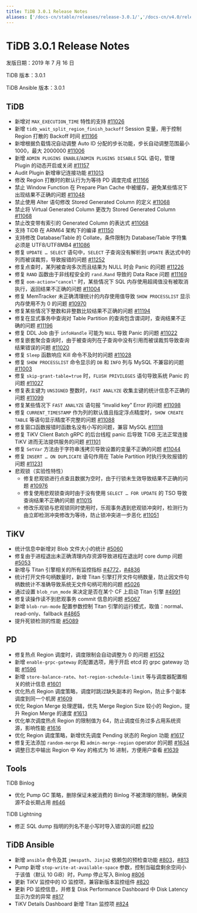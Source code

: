```yaml
---
title: TiDB 3.0.1 Release Notes
aliases: ['/docs-cn/stable/releases/release-3.0.1/','/docs-cn/v4.0/releases/release-3.0.1/','/docs-cn/stable/releases/3.0.1/','/docs-cn/v4.0/releases/3.0.1/']
---
```


# TiDB 3.0.1 Release Notes

发版日期：2019 年 7 月 16 日

TiDB 版本：3.0.1

TiDB Ansible 版本：3.0.1

## TiDB

+ 新增对 `MAX_EXECUTION_TIME` 特性的支持 [#11026](https://github.com/pingcap/tidb/pull/11026)
+ 新增 `tidb_wait_split_region_finish_backoff` Session 变量，用于控制 Region 打散的 Backoff 时间 [#11166](https://github.com/pingcap/tidb/pull/11166)
+ 新增根据负载情况自动调整 Auto ID 分配的步长功能，步长自动调整范围最小 1000，最大 2000000 [#11006](https://github.com/pingcap/tidb/pull/11006)
+ 新增 `ADMIN PLUGINS ENABLE`/`ADMIN PLUGINS DISABLE` SQL 语句，管理 Plugin 的动态开启或关闭 [#11157](https://github.com/pingcap/tidb/pull/11157)
+ Audit Plugin 新增审记连接功能 [#11013](https://github.com/pingcap/tidb/pull/11013)
+ 修改 Region 打散时的默认行为为等待 PD 调度完成 [#11166](https://github.com/pingcap/tidb/pull/11166)
+ 禁止 Window Function 在 Prepare Plan Cache 中被缓存，避免某些情况下出现结果不正确的问题 [#11048](https://github.com/pingcap/tidb/pull/11048)
+ 禁止使用 Alter 语句修改 Stored Generated Column 的定义 [#11068](https://github.com/pingcap/tidb/pull/11068)
+ 禁止将 Virtual Generated Column 更改为 Stored Generated Column [#11068](https://github.com/pingcap/tidb/pull/11068)
+ 禁止改变带有索引的 Generated Column 的表达式 [#11068](https://github.com/pingcap/tidb/pull/11068)
+ 支持 TiDB 在 ARM64 架构下的编译 [#11150](https://github.com/pingcap/tidb/pull/11150)
+ 支持修改 Database/Table 的 Collate，条件限制为 Database/Table 字符集必须是 UTF8/UTF8MB4 [#11086](https://github.com/pingcap/tidb/pull/11086)
+ 修复 `UPDATE … SELECT` 语句中，`SELECT` 子查询没有解析到 `UPDATE` 表达式中的列而被误裁剪，导致报错的问题 [#11252](https://github.com/pingcap/tidb/pull/11252)
+ 修复点查时，某列被查询多次而且结果为 NULL 时会 Panic 的问题 [#11226](https://github.com/pingcap/tidb/pull/11226)
+ 修复 `RAND` 函数由于非线程安全的 `rand.Rand` 导致的 Data Race 问题 [#11169](https://github.com/pingcap/tidb/pull/11169)
+ 修复 `oom-action="cancel"` 时，某些情况下 SQL 内存使用超阈值没有被取消执行，返回结果不正确的问题 [#11004](https://github.com/pingcap/tidb/pull/11004)
+ 修复 MemTracker 未正确清理统计的内存使用值导致 `SHOW PROCESSLIST` 显示内存使用不为 0 的问题 [#10970](https://github.com/pingcap/tidb/pull/10970)
+ 修复某些情况下整数和非整数比较结果不正确的问题 [#11194](https://github.com/pingcap/tidb/pull/11194)
+ 修复在显式事务中查询对 Table Partition 的查询包含谓词时，查询结果不正确的问题 [#11196](https://github.com/pingcap/tidb/pull/11196)
+ 修复 DDL Job 由于 `infoHandle` 可能为 `NULL` 导致 Panic 的问题 [#11022](https://github.com/pingcap/tidb/pull/11022)
+ 修复嵌套聚合查询时，由于被查询列在子查询中没有引用而被误裁剪导致查询结果错误的问题 [#11020](https://github.com/pingcap/tidb/pull/11020)
+ 修复 `Sleep` 函数响应 Kill 命令不及时的问题 [#11028](https://github.com/pingcap/tidb/pull/11028)
+ 修复 `SHOW PROCESSLIST` 命令显示的 `DB` 和 `INFO` 列与 MySQL 不兼容的问题 [#11003](https://github.com/pingcap/tidb/pull/11003)
+ 修复 `skip-grant-table=true` 时，`FLUSH PRIVILEGES` 语句导致系统 Panic 的问题 [#11027](https://github.com/pingcap/tidb/pull/11027)
+ 修复表主键为 `UNSIGNED` 整数时，`FAST ANALYZE` 收集主键的统计信息不正确的问题 [#11099](https://github.com/pingcap/tidb/pull/11099)
+ 修复某些情况下 `FAST ANALYZE` 语句报 “invalid key” Error 的问题 [#11098](https://github.com/pingcap/tidb/pull/11098)
+ 修复 `CURRENT_TIMESTAMP` 作为列的默认值且指定浮点精度时，`SHOW CREATE TABLE` 等语句显示精度不完整的问题 [#11088](https://github.com/pingcap/tidb/pull/11088)
+ 修复窗口函数报错时函数名没有小写的问题，兼容 MySQL [#11118](https://github.com/pingcap/tidb/pull/11118)
+ 修复 TiKV Client Batch gRPC 的后台线程 panic 后导致 TiDB 无法正常连接 TiKV 进而无法提供服务的问题 [#11101](https://github.com/pingcap/tidb/pull/11101)
+ 修复 `SetVar` 方法由于字符串浅拷贝导致设置的变量不正确的问题 [#11044](https://github.com/pingcap/tidb/pull/11044)
+ 修复 `INSERT … ON DUPLICATE` 语句作用在 Table Partition 时执行失败报错的问题 [#11231](https://github.com/pingcap/tidb/pull/11231)
+ 悲观锁（实验性特性）
    - 修复悲观锁进行点查且数据为空时，由于行锁未生效导致结果不正确的问题 [#10976](https://github.com/pingcap/tidb/pull/10976)
    - 修复使用悲观锁查询时由于没有使用 `SELECT … FOR UPDATE` 的 TSO 导致查询结果不正确的问题 [#11015](https://github.com/pingcap/tidb/pull/11015)
    - 修改乐观锁与悲观锁同时使用时，乐观事务遇到悲观锁冲突时，检测行为由立即检测冲突修改为等待，防止锁冲突进一步恶化 [#11051](https://github.com/pingcap/tidb/pull/11051)

## TiKV

- 统计信息中新增对 Blob 文件大小的统计 [#5060](https://github.com/tikv/tikv/pull/5060)
- 修复由于进程退出未正确清理内存资源导致进程在退出时 core dump 问题 [#5053](https://github.com/tikv/tikv/pull/5053)
- 新增与 Titan 引擎相关的所有监控指标 [#4772](https://github.com/tikv/tikv/pull/4772)，[#4836](https://github.com/tikv/tikv/pull/4836)
- 统计打开文件句柄数量时，新增 Titan 引擎打开文件句柄数量，防止因文件句柄数统计不准确导致系统无文件句柄可用的问题 [#5026](https://github.com/tikv/tikv/pull/5026)
- 通过设置 `blob_run_mode` 来决定是否在某个 CF 上启动 Titan 引擎 [#4991](https://github.com/tikv/tikv/pull/4991)
- 修复读操作读不到悲观事务 commit 信息的问题 [#5067](https://github.com/tikv/tikv/pull/5067)
- 新增 `blob-run-mode` 配置参数控制 Titan 引擎的运行模式，取值：normal、read-only、fallback [#4865](https://github.com/tikv/tikv/pull/4865)
- 提升死锁检测的性能 [#5089](https://github.com/tikv/tikv/pull/5089)

## PD

- 修复热点 Region 调度时，调度限制会自动调整为 0 的问题 [#1552](https://github.com/pingcap/pd/pull/1552)
- 新增 `enable-grpc-gateway` 的配置选项，用于开启 etcd 的 grpc gateway 功能 [#1596](https://github.com/pingcap/pd/pull/1596)
- 新增 `store-balance-rate`、`hot-region-schedule-limit` 等与调度器配置相关的统计信息 [#1601](https://github.com/pingcap/pd/pull/1601)
- 优化热点 Region 调度策略，调度时跳过缺失副本的 Region，防止多个副本调度到同一个机房 [#1609](https://github.com/pingcap/pd/pull/1609)
- 优化 Region Merge 处理逻辑，优先 Merge Region Size 较小的 Region，提升 Region Merge 的速度 [#1613](https://github.com/pingcap/pd/pull/1613)
- 优化单次调度热点 Region 的限制值为 64，防止调度任务过多占用系统资源，影响性能 [#1616](https://github.com/pingcap/pd/pull/1616)
- 优化 Region 调度策略，新增优先调度 Pending 状态的 Region 功能 [#1617](https://github.com/pingcap/pd/pull/1617)
- 修复无法添加 `random-merge` 和 `admin-merge-region` operator 的问题 [#1634](https://github.com/pingcap/pd/pull/1634)
- 调整日志中输出 Region 中 Key 的格式为 16 进制，方便用户查看 [#1639](https://github.com/pingcap/pd/pull/1639)

## Tools

TiDB Binlog

- 优化 Pump GC 策略，删除保证未被消费的 Binlog 不被清理的限制，确保资源不会长期占用 [#646](https://github.com/pingcap/tidb-binlog/pull/646)

TiDB Lightning

- 修正 SQL dump 指明的列名不是小写时导入错误的问题 [#210](https://github.com/pingcap/tidb-lightning/pull/210)

## TiDB Ansible

- 新增 `ansible` 命令及其 `jmespath`、`Jinja2` 依赖包的预检查功能 [#803](https://github.com/pingcap/tidb-ansible/pull/803)，[#813](https://github.com/pingcap/tidb-ansible/pull/813)
- Pump 新增 `stop-write-at-available-space` 参数，控制当磁盘剩余空间小于该值（默认 10 GiB）时，Pump 停止写入 Binlog [#806](https://github.com/pingcap/tidb-ansible/pull/806)
- 更新 TiKV 监控中的 IO 监控项，兼容新版本监控组件 [#820](https://github.com/pingcap/tidb-ansible/pull/820)
- 更新 PD 监控信息，并修复 Disk Performance Dashboard 中 Disk Latency 显示为空的异常 [#817](https://github.com/pingcap/tidb-ansible/pull/817)
- TiKV Details Dashboard 新增 Titan 监控项 [#824](https://github.com/pingcap/tidb-ansible/pull/824)
